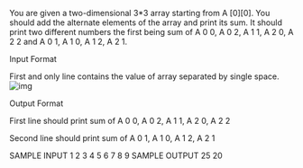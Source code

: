 You are given a two-dimensional 3*3 array starting from A [0][0]. You should add the alternate elements of the array and print its sum. It should print two different numbers the first being sum of A 0 0, A 0 2, A 1 1, A 2 0, A 2 2 and A 0 1, A 1 0, A 1 2, A 2 1.

Input Format

First and only line contains the value of array separated by single space.
![img](https://he-s3.s3.amazonaws.com/media/uploads/609c0b1.JPG)

Output Format

First line should print sum of A 0 0, A 0 2, A 1 1, A 2 0, A 2 2

Second line should print sum of A 0 1, A 1 0, A 1 2, A 2 1

SAMPLE INPUT 
1 2 3 4 5 6 7 8 9
SAMPLE OUTPUT 
25
20